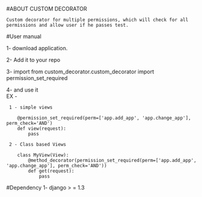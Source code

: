 #ABOUT CUSTOM DECORATOR

    Custom decorator for multiple permissions, which will check for all permissions and allow user if he passes test.

    
#User manual
  
  1- download application.
  
  2- Add it to your repo
  
  3- import from custom_decorator.custom_decorator import permission_set_required
  
  4- and use it  
  EX - 
  
     1 - simple views
     
        @permission_set_required(perm=['app.add_app', 'app.change_app'], perm_check='AND')
        def view(request):
            pass
               
     2 - Class based Views
            
        class MyView(View):
            @method_decorator(permission_set_required(perm=['app.add_app', 'app.change_app'], perm_check='AND'))
            def get(request):
                pass
            

#Dependency 
    1- django > = 1.3






